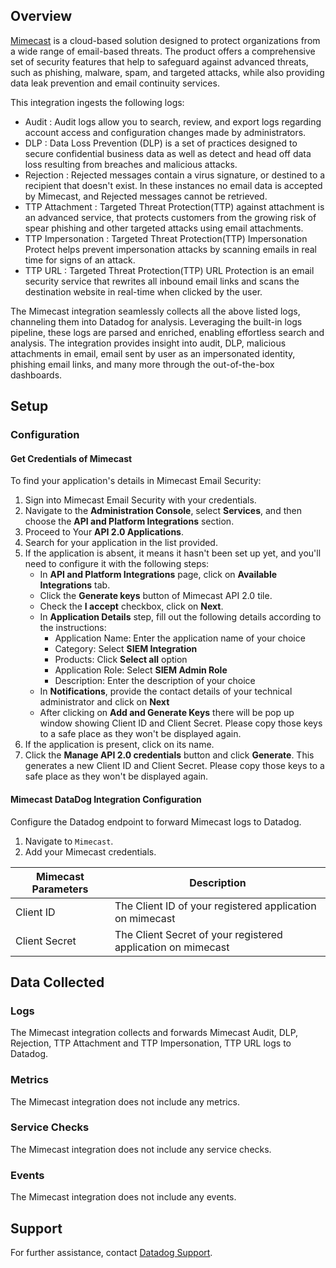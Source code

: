 ## Overview

[Mimecast][1] is a cloud-based solution designed to protect organizations from a wide range of email-based threats. The product offers a comprehensive set of security features that help to safeguard against advanced threats, such as phishing, malware, spam, and targeted attacks, while also providing data leak prevention and email continuity services.

This integration ingests the following logs:

- Audit : Audit logs allow you to search, review, and export logs regarding account access and configuration changes made by administrators.
- DLP : Data Loss Prevention (DLP) is a set of practices designed to secure confidential business data as well as detect and head off data loss resulting from breaches and malicious attacks.
- Rejection : Rejected messages contain a virus signature, or destined to a recipient that doesn't exist. In these instances no email data is accepted by Mimecast, and Rejected messages cannot be retrieved.
- TTP Attachment : Targeted Threat Protection(TTP) against attachment is an advanced service, that protects customers from the growing risk of spear phishing and other targeted attacks using email attachments.
- TTP Impersonation : Targeted Threat Protection(TTP) Impersonation Protect helps prevent impersonation attacks by scanning emails in real time for signs of an attack.
- TTP URL : Targeted Threat Protection(TTP) URL Protection is an email security service that rewrites all inbound email links and scans the destination website in real-time when clicked by the user.

The Mimecast integration seamlessly collects all the above listed logs, channeling them into Datadog for analysis. Leveraging the built-in logs pipeline, these logs are parsed and enriched, enabling effortless search and analysis. The integration provides insight into audit, DLP, malicious attachments in email, email sent by user as an impersonated identity, phishing email links, and many more through the out-of-the-box dashboards.

## Setup

### Configuration

#### Get Credentials of Mimecast

To find your application's details in Mimecast Email Security:

1. Sign into Mimecast Email Security with your credentials.
2. Navigate to the **Administration Console**, select **Services**, and then choose the **API and Platform Integrations** section.
3. Proceed to Your **API 2.0 Applications**.
4. Search for your application in the list provided.
5. If the application is absent, it means it hasn't been set up yet, and you'll need to configure it with the following steps:
   - In **API and Platform Integrations** page, click on **Available Integrations** tab.
   - Click the **Generate keys** button of Mimecast API 2.0 tile.
   - Check the **I accept** checkbox, click on **Next**.
   - In **Application Details** step, fill out the following details according to the instructions:
     - Application Name: Enter the application name of your choice
     - Category: Select **SIEM Integration**
     - Products: Click **Select all** option
     - Application Role: Select **SIEM Admin Role**
     - Description: Enter the description of your choice
   - In **Notifications**, provide the contact details of your technical administrator and click on **Next**
   - After clicking on **Add and Generate Keys** there will be pop up window showing Client ID and Client Secret. Please copy those keys to a safe place as they won't be displayed again.
6. If the application is present, click on its name.
7. Click the **Manage API 2.0 credentials** button and click **Generate**. This generates a new Client ID and Client Secret. Please copy those keys to a safe place as they won't be displayed again.

#### Mimecast DataDog Integration Configuration

Configure the Datadog endpoint to forward Mimecast logs to Datadog.

1. Navigate to `Mimecast`.
2. Add your Mimecast credentials.

| Mimecast Parameters | Description                                                  |
| ------------------- | ------------------------------------------------------------ |
| Client ID           | The Client ID of your registered application on mimecast     |
| Client Secret       | The Client Secret of your registered application on mimecast |

## Data Collected

### Logs

The Mimecast integration collects and forwards Mimecast Audit, DLP, Rejection, TTP Attachment and TTP Impersonation, TTP URL logs to Datadog.

### Metrics

The Mimecast integration does not include any metrics.

### Service Checks

The Mimecast integration does not include any service checks.

### Events

The Mimecast integration does not include any events.

## Support

For further assistance, contact [Datadog Support][2].

[1]: https://www.mimecast.com/
[2]: https://docs.datadoghq.com/help/
